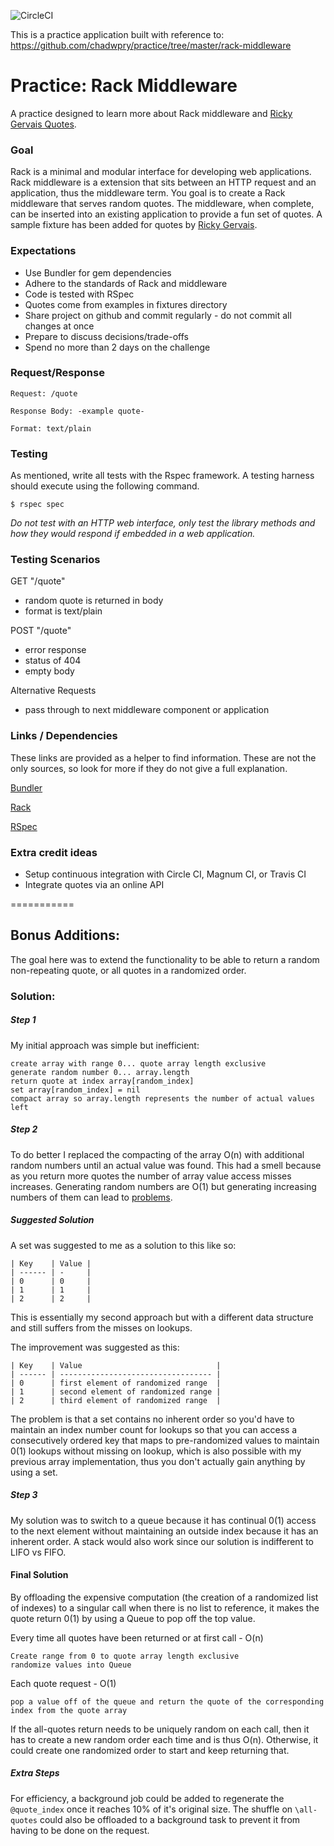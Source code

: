 ![CircleCI](https://circleci.com/gh/LoganD/quote_middleware.svg?style=svg&circle-token=ccd2d1005411375f7e13653caac96e8ae4ae4ba0)

This is a practice application built with reference to: https://github.com/chadwpry/practice/tree/master/rack-middleware

Practice: Rack Middleware
=========================

A practice designed to learn more about Rack middleware and
[Ricky Gervais Quotes](http://www.rickygervaisquotes.com/).


### Goal

Rack is a minimal and modular interface for developing web applications.
Rack middleware is a extension that sits between an HTTP request and an
application, thus the middleware term. You goal is to create a Rack
middleware that serves random quotes. The middleware, when complete, can
be inserted into an existing application to provide a fun set of quotes.
A sample fixture has been added for quotes by
[Ricky Gervais](http://www.rickygervaisquotes.com/).


### Expectations

* Use Bundler for gem dependencies
* Adhere to the standards of Rack and middleware
* Code is tested with RSpec
* Quotes come from examples in fixtures directory
* Share project on github and commit regularly - do not commit all changes at once
* Prepare to discuss decisions/trade-offs
* Spend no more than 2 days on the challenge


### Request/Response

    Request: /quote

    Response Body: -example quote-

    Format: text/plain


### Testing

As mentioned, write all tests with the Rspec framework. A testing harness
should execute using the following command.

    $ rspec spec

_Do not test with an HTTP web interface, only test the library methods
and how they would respond if embedded in a web application._


### Testing Scenarios


GET "/quote"

- random quote is returned in body
- format is text/plain

POST "/quote"

- error response
- status of 404
- empty body

Alternative Requests

- pass through to next middleware component or application



### Links / Dependencies

These links are provided as a helper to find information. These are not the
only sources, so look for more if they do not give a full explanation.

[Bundler](http://bundler.io/)

[Rack](http://rack.github.io/)

[RSpec](http://rspec.info/)


### Extra credit ideas

* Setup continuous integration with Circle CI, Magnum CI, or Travis CI
* Integrate quotes via an online API

===========

## Bonus Additions:
The goal here was to extend the functionality to be able to return a random non-repeating quote, or all quotes in a randomized order.

### Solution:
##### Step 1
My initial approach was simple but inefficient:
```
create array with range 0... quote array length exclusive
generate random number 0... array.length
return quote at index array[random_index]
set array[random_index] = nil
compact array so array.length represents the number of actual values left
```
##### Step 2
To do better I replaced the compacting of the array O(n) with additional random numbers until an actual value was found. This had a smell because as you return more quotes the number of array value access misses increases. Generating random numbers are O(1) but generating increasing numbers of them can lead to [problems](https://crypto.stackexchange.com/questions/30380/how-does-generating-random-numbers-remove-entropy-from-your-system).

##### Suggested Solution
A set was suggested to me as a solution to this like so:
```
| Key    | Value |
| ------ | -     |
| 0      | 0     |
| 1      | 1     |
| 2      | 2     |
```
This is essentially my second approach but with a different data structure and still suffers from the misses on lookups.

The improvement was suggested as this:

```
| Key    | Value                              |
| ------ | ---------------------------------- |
| 0      | first element of randomized range  |
| 1      | second element of randomized range |
| 2      | third element of randomized range  |
```
The problem is that a set contains no inherent order so you'd have to maintain an index number count for lookups so that you can access a consecutively ordered key that maps to pre-randomized values to maintain 0(1) lookups without missing on lookup, which is also possible with my previous array implementation, thus you don't actually gain anything by using a set.

##### Step 3
My solution was to switch to a queue because it has continual 0(1) access to the next element without maintaining an outside index because it has an inherent order. A stack would also work since our solution is indifferent to LIFO vs FIFO.

#### Final Solution
By offloading the expensive computation (the creation of a randomized list of indexes) to a singular call when there is no list to reference, it makes the quote return 0(1) by using a Queue to pop off the top value.

Every time all quotes have been returned or at first call - O(n)
```
Create range from 0 to quote array length exclusive
randomize values into Queue
```
Each quote request - O(1)
```
pop a value off of the queue and return the quote of the corresponding index from the quote array
```

If the all-quotes return needs to be uniquely random on each call, then it has to create a new random order each time and is thus O(n). Otherwise, it could create one randomized order to start and keep returning that.

##### Extra Steps
For efficiency, a background job could be added to regenerate the `@quote_index` once it reaches 10% of it's original size. The shuffle on `\all-quotes` could also be offloaded to a background task to prevent it from having to be done on the request.
